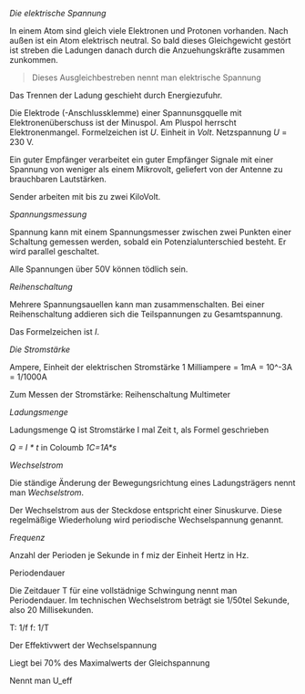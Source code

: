 *Die elektrische Spannung*

In einem Atom sind gleich viele Elektronen und Protonen vorhanden.  Nach außen ist ein Atom elektrisch neutral.
So bald dieses Gleichgewicht gestört ist streben die Ladungen danach durch die Anzuehungskräfte zusammen zunkommen.

> Dieses Ausgleichbestreben nennt man elektrische Spannung

Das Trennen der Ladung geschieht durch Energiezufuhr.

Die Elektrode (-Anschlussklemme)  einer Spannunsgquelle mit Elektronenüberschuss ist der Minuspol. Am Pluspol herrscht Elektronenmangel.
Formelzeichen ist _U_. Einheit in _Volt_.
Netzspannung _U_ = 230 V.

Ein guter Empfänger verarbeitet ein guter Empfänger Signale mit einer Spannung von weniger als einem Mikrovolt, geliefert von der Antenne zu brauchbaren Lautstärken.

Sender arbeiten mit bis zu zwei KiloVolt.

*Spannungsmessung*

Spannung kann mit einem Spannungsmesser zwischen zwei Punkten einer Schaltung gemessen werden, sobald ein Potenzialunterschied besteht. Er wird parallel geschaltet.

Alle Spannungen über 50V können tödlich sein.


*Reihenschaltung*

Mehrere Spannungsauellen kann man zusammenschalten. Bei einer Reihenschaltung addieren sich die Teilspannungen zu Gesamtspannung.

Das Formelzeichen ist _I_.

*Die Stromstärke*

Ampere, Einheit der elektrischen Stromstärke
1 Milliampere = 1mA = 10^-3A = 1/1000A

Zum Messen der Stromstärke: Reihenschaltung Multimeter

*Ladungsmenge*

Ladungsmenge Q ist Stromstärke I mal Zeit t, als Formel geschrieben

_Q = I * t_ in Coloumb 
_1C=1A*s_


*Wechselstrom*

Die ständige Änderung der Bewegungsrichtung eines Ladungsträgers nennt man _Wechselstrom_.

Der Wechselstrom aus der Steckdose entspricht einer Sinuskurve. Diese regelmäßige Wiederholung wird periodische Wechselspannung genannt.

*Frequenz*

 Anzahl der   Perioden je Sekunde in f miz der Einheit Hertz in Hz.
 
Periodendauer
 
Die Zeitdauer T für eine vollstädnige Schwingung nennt man Periodendauer. Im technischen Wechselstrom beträgt sie 1/50tel Sekunde, also 20 Millisekunden.

T: 1/f
f: 1/T

Der Effektivwert der Wechselspannung

Liegt bei 70% des Maximalwerts der Gleichspannung

Nennt man U_eff


 
